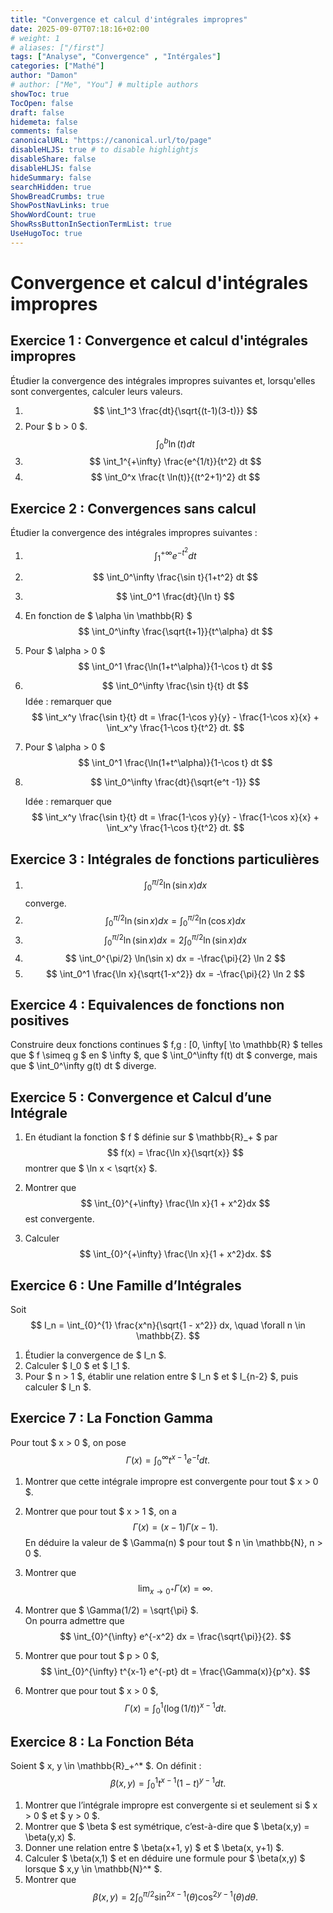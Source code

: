 ```yaml
---
title: "Convergence et calcul d'intégrales impropres"
date: 2025-09-07T07:18:16+02:00
# weight: 1
# aliases: ["/first"]
tags: ["Analyse", "Convergence" , "Intérgales"]
categories: ["Mathé"]
author: "Damon"
# author: ["Me", "You"] # multiple authors
showToc: true
TocOpen: false
draft: false
hidemeta: false
comments: false
canonicalURL: "https://canonical.url/to/page"
disableHLJS: true # to disable highlightjs
disableShare: false
disableHLJS: false
hideSummary: false
searchHidden: true
ShowBreadCrumbs: true
ShowPostNavLinks: true
ShowWordCount: true
ShowRssButtonInSectionTermList: true
UseHugoToc: true
---
```


# Convergence et calcul d'intégrales impropres

## Exercice 1 : Convergence et calcul d'intégrales impropres

Étudier la convergence des intégrales impropres suivantes et, lorsqu'elles sont convergentes, calculer leurs valeurs.

1. $$
   \int_1^3 \frac{dt}{\sqrt{(t-1)(3-t)}}
   $$
2. Pour $ b > 0 $.
   $$
   \int_0^b \ln(t) dt
   $$
3. $$
   \int_1^{+\infty} \frac{e^{1/t}}{t^2} dt
   $$
4. $$
   \int_0^x \frac{t \ln(t)}{(t^2+1)^2} dt
   $$

## Exercice 2 : Convergences sans calcul

Étudier la convergence des intégrales impropres suivantes :

1. $$
   \int_1^{+\infty} e^{-t^2} dt
   $$
2. $$
   \int_0^\infty \frac{\sin t}{1+t^2} dt
   $$
3. $$
   \int_0^1 \frac{dt}{\ln t}
   $$
4. En fonction de $ \alpha \in \mathbb{R} $
   $$
   \int_0^\infty \frac{\sqrt{t+1}}{t^\alpha} dt
   $$
5. Pour $ \alpha > 0 $
    $$
   \int_0^1 \frac{\ln(1+t^\alpha)}{1-\cos t} dt
   $$

6. $$
   \int_0^\infty \frac{\sin t}{t} dt
   $$
   Idée : remarquer que  
   $$
   \int_x^y \frac{\sin t}{t} dt = \frac{1-\cos y}{y} - \frac{1-\cos x}{x} + \int_x^y \frac{1-\cos t}{t^2} dt.
   $$
7. Pour $ \alpha > 0 $ 
   $$
   \int_0^1 \frac{\ln(1+t^\alpha)}{1-\cos t} dt
   $$
8. $$
   \int_0^\infty \frac{dt}{\sqrt{e^t -1}}
   $$

   Idée : remarquer que  
   $$
   \int_x^y \frac{\sin t}{t} dt = \frac{1-\cos y}{y} - \frac{1-\cos x}{x} + \int_x^y \frac{1-\cos t}{t^2} dt.
   $$


## Exercice 3 : Intégrales de fonctions particulières

1. $$
   \int_0^{\pi/2} \ln(\sin x) dx
   $$
   converge.
2. $$
   \int_0^{\pi/2} \ln(\sin x) dx = \int_0^{\pi/2} \ln(\cos x) dx
   $$
3. $$
   \int_0^{\pi/2} \ln(\sin x) dx = 2 \int_0^{\pi/2}  \ln(\sin x) dx
   $$
4. $$
   \int_0^{\pi/2} \ln(\sin x) dx = -\frac{\pi}{2} \ln 2
   $$
5. $$
   \int_0^1 \frac{\ln x}{\sqrt{1-x^2}} dx = -\frac{\pi}{2} \ln 2
   $$

## Exercice 4 : Equivalences de fonctions non positives

Construire deux fonctions continues $ f,g : [0, \infty[ \to \mathbb{R} $ telles que $ f \simeq g $ en $ \infty $, que $ \int_0^\infty f(t) dt $ converge, mais que $ \int_0^\infty g(t) dt $ diverge.


## Exercice 5 : Convergence et Calcul d’une Intégrale

1. En étudiant la fonction $ f $ définie sur $ \mathbb{R}_+ $ par  
   $$
   f(x) = \frac{\ln x}{\sqrt{x}}
   $$
   montrer que $ \ln x < \sqrt{x} $.

2. Montrer que  
   $$
   \int_{0}^{+\infty} \frac{\ln x}{1 + x^2}dx
   $$
   est convergente.

3. Calculer  
   $$
   \int_{0}^{+\infty} \frac{\ln x}{1 + x^2}dx.
   $$


## Exercice 6 : Une Famille d’Intégrales

Soit  
$$
I_n = \int_{0}^{1} \frac{x^n}{\sqrt{1 - x^2}} dx, \quad \forall n \in \mathbb{Z}.
$$

1. Étudier la convergence de $ I_n $.
2. Calculer $ I_0 $ et $ I_1 $.
3. Pour $ n > 1 $, établir une relation entre $ I_n $ et $ I_{n-2} $, puis calculer $ I_n $.


## Exercice 7 : La Fonction Gamma

Pour tout $ x > 0 $, on pose  
$$
\Gamma(x) = \int_{0}^{\infty} t^{x-1} e^{-t} dt.
$$

1. Montrer que cette intégrale impropre est convergente pour tout $ x > 0 $.
2. Montrer que pour tout $ x > 1 $, on a  
   $$
   \Gamma(x) = (x - 1) \Gamma(x - 1).
   $$
   En déduire la valeur de $ \Gamma(n) $ pour tout $ n \in \mathbb{N}, n > 0 $.

3. Montrer que  
   $$
   \lim_{x \to 0^+} \Gamma(x) = \infty.
   $$

4. Montrer que $ \Gamma(1/2) = \sqrt{\pi} $.  
   On pourra admettre que  
   $$
   \int_{0}^{\infty} e^{-x^2} dx = \frac{\sqrt{\pi}}{2}.
   $$
   

5. Montrer que pour tout $ p > 0 $,  
   $$
   \int_{0}^{\infty} t^{x-1} e^{-pt} dt = \frac{\Gamma(x)}{p^x}.
   $$

6. Montrer que pour tout $ x > 0 $,  
   $$
   \Gamma(x) = \int_{0}^{1} (\log(1/t))^{x-1} dt.
   $$



## Exercice 8 : La Fonction Béta

Soient $ x, y \in \mathbb{R}_+^* $. On définit :  
$$
\beta(x,y) = \int_{0}^{1} t^{x-1} (1 - t)^{y-1} dt.
$$

1. Montrer que l’intégrale impropre est convergente si et seulement si $ x > 0 $ et $ y > 0 $.
2. Montrer que $ \beta $ est symétrique, c’est-à-dire que $ \beta(x,y) = \beta(y,x) $.
3. Donner une relation entre $ \beta(x+1, y) $ et $ \beta(x, y+1) $.
4. Calculer $ \beta(x,1) $ et en déduire une formule pour $ \beta(x,y) $ lorsque $ x,y \in \mathbb{N}^* $.
5. Montrer que  
   $$
   \beta(x,y) = 2 \int_{0}^{\pi/2} \sin^{2x-1}(\theta) \cos^{2y-1}(\theta) d\theta.
   $$
